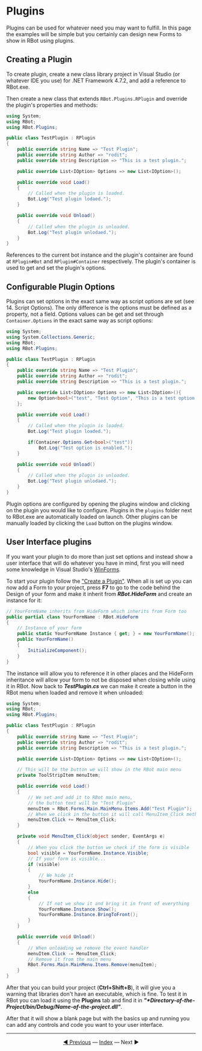 # Plugins

Plugins can be used for whatever need you may want to fulfill. In this page the examples will be simple but you certainly can design new Forms to show in RBot using plugins.

## Creating a Plugin

To create plugin, create a new class library project in Visual Studio (or whatever IDE you use) for .NET Framework 4.7.2, and add a reference to RBot.exe.

Then create a new class that extends `RBot.Plugins.RPlugin` and override the plugin's properties and methods:

```csharp
using System;
using RBot;
using RBot.Plugins;

public class TestPlugin : RPlugin
{
    public override string Name => "Test Plugin";
    public override string Author => "rodit";
    public override string Description => "This is a test plugin.";

    public override List<IOption> Options => new List<IOption>();

    public override void Load()
    {
        // Called when the plugin is loaded.
        Bot.Log("Test plugin lodaed.");
    }

    public override void Unload()
    {
        // Called when the plugin is unloaded.
        Bot.Log("Test plugin unlodaed.");
    }
}
```

References to the current bot instance and the plugin's container are found at `RPlugin#Bot` and `RPlugin#Container` respectively. The plugin's container is used to get and set the plugin's options.

## Configurable Plugin Options

Plugins can set options in the exact same way as script options are set (see 14. Script Options). The only difference is the options must be defined as a property, not a field. Options values can be get and set through `Container.Options` in the exact same way as script options:

```csharp
using System;
using System.Collections.Generic;
using RBot;
using RBot.Plugins;

public class TestPlugin : RPlugin
{
    public override string Name => "Test Plugin";
    public override string Author => "rodit";
    public override string Description => "This is a test plugin.";

    public override List<IOption> Options => new List<IOption>(){
        new Option<bool>("test", "Test Option", "This is a test option.", true)
    };

    public override void Load()
    {
        // Called when the plugin is loaded.
        Bot.Log("Test plugin loaded.");

        if(Container.Options.Get<bool>("test"))
            Bot.Log("Test option is enabled.");
    }

    public override void Unload()
    {
        // Called when the plugin is unloaded.
        Bot.Log("Test plugin unlodaed.");
    }
}
```

Plugin options are configured by opening the plugins window and clicking on the plugin you would like to configure. Plugins in the `plugins` folder next to RBot.exe are automatically loaded on launch. Other plugins can be manually loaded by clicking the `Load` button on the plugins window.

## User Interface plugins

If you want your plugin to do more than just set options and instead show a user interface that will do whatever you have in mind, first you will need some knowledge in Visual Studio's [WinForms](https://docs.microsoft.com/en-us/dotnet/desktop/winforms/?view=netframeworkdesktop-4.8 "WinForms Documentation").

To start your plugin follow the ["Create a Plugin"](#creating-a-plugin). When all is set up you can now add a Form to your project, press **F7** to go to the code behind the Design of your form and make it inherit from **_RBot.HideForm_** and create an instance for it:

```csharp
// YourFormName inherits from HideForm which inherits from Form too
public partial class YourFormName : RBot.HideForm
{
    // Instance of your form
    public static YourFormName Instance { get; } = new YourFormName();
    public YourFormName()
    {
        InitializeComponent();
    }
}
```

The instance will allow you to reference it in other places and the HideForm inheritance will allow your form to not be disposed when closing while using it in RBot. Now back to **_TestPlugin.cs_** we can make it create a button in the RBot menu when loaded and remove it when unloaded:

```csharp
using System;
using RBot;
using RBot.Plugins;

public class TestPlugin : RPlugin
{
    public override string Name => "Test Plugin";
    public override string Author => "rodit";
    public override string Description => "This is a test plugin.";

    public override List<IOption> Options => new List<IOption>();

    // This will be the button we will show in the RBot main menu
    private ToolStripItem menuItem;

    public override void Load()
    {
        // We set and add it to RBot main menu, 
        // the button text will be "Test Plugin"
        menuItem = RBot.Forms.Main.MainMenu.Items.Add("Test Plugin");
        // When we click in the button it will call MenuItem_Click method
		menuItem.Click += MenuItem_Click;
    }

    private void MenuItem_Click(object sender, EventArgs e)
    {
        // When you click the button we check if the form is visible
        bool visible = YourFormName.Instance.Visible;
        // If your form is visible...
        if (visible)
        {
            // We hide it
            YourFormName.Instance.Hide();
        }
        else
        {
            // If not we show it and bring it in front of everything
            YourFormName.Instance.Show();
            YourFormName.Instance.BringToFront();
        }
    }

    public override void Unload()
    {
        // When unloading we remove the event handler
        menuItem.Click -= MenuItem_Click;
        // Remove it from the main menu
        RBot.Forms.Main.MainMenu.Items.Remove(menuItem);
    }
}
```

After that you can build your project (**Ctrl+Shift+B**), it will give you a warning that libraries don't have an executable, which is fine. To test it in RBot you can load it using the **Plugins** tab and find it in **_"*Directory-of-the-Project/bin/Debug/Name-of-the-project.dll"_**.

After that it will show a blank page but with the basics up and running you can add any controls and code you want to your user interface.

---------
<center><a href="/Rbot-Scripts/Script Options" title="Script Options">◄ Previous</a> — <a href="/Rbot-Scripts/" title="Back to Index">Index</a> — Next ►</center>
